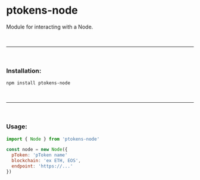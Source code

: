 # ptokens-node

Module for interacting with a Node.

&nbsp;

***

&nbsp;

### Installation:

```
npm install ptokens-node
```

&nbsp;

***

&nbsp;

### Usage:

```js
import { Node } from 'ptokens-node'

const node = new Node({
  pToken: 'pToken name'
  blockchain: 'ex ETH, EOS',
  endpoint: 'https://...'
})
```